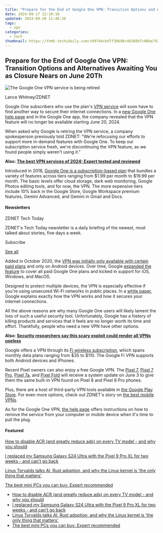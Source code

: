 ```yaml
---
title: "Prepare for the End of Google One VPN: Transition Options and Alternatives Awaiting You as Closure Nears on June 20Th"
date: 2024-09-17 12:18:10
updated: 2024-09-20 11:40:20
tags:
  - vpn
categories:
  - tech
thumbnail: https://thmb.techidaily.com/c097d4cbd7f38690c40368b7c00be742b01b3a584d3e60ca334124aa6a155c41.jpg
---
```


## Prepare for the End of Google One VPN: Transition Options and Alternatives Awaiting You as Closure Nears on June 20Th

![The Google One VPN service is being retired](https://www.zdnet.com/a/img/resize/2523e94d34d129a66631a5fc4e76d802c4c4afcf/2024/05/16/ce98f773-fecd-4227-9b33-04ee67b10fbf/figure-top-google-to-shut-down-google-one-vpn-on-june-20.jpg?auto=webp&width=1280)

Lance Whitney/ZDNET

Google One subscribers who use the plan's [VPN service](https://www.zdnet.com/article/best-vpn/) will soon have to find another way to secure their internet connections. In a [new Google One help page](https://support.google.com/googleone/answer/14806901) and in the Google One app, the company revealed that the VPN feature will no longer be available starting June 20, 2024.

When asked why Google is retiring the VPN service, a company spokesperson previously told ZDNET: "We're refocusing our efforts to support more in-demand features with Google One. To keep our subscription service fresh, we're discontinuing the VPN feature, as we found people simply weren't using it." 

**Also: [The best VPN services of 2024: Expert tested and reviewed](https://www.zdnet.com/article/best-vpn/)**

Introduced in 2018, [Google One is a subscription-based plan](https://www.zdnet.com/article/what-is-google-one-and-is-it-worth-it/) that bundles a variety of features across tiers ranging from $1.99 per month to $19.99 per month. The basic levels offer cloud storage, dark web monitoring, Google Photos editing tools, and for now, the VPN. The more expensive tiers include 10% back in the Google Store, Google Workspace premium features, Gemini Advanced, and Gemini in Gmail and Docs.

#### Newsletters

ZDNET Tech Today

ZDNET's Tech Today newsletter is a daily briefing of the newest, most talked about stories, five days a week.

 Subscribe

[See all](https://www.zdnet.com/newsletters/)

Added in October 2020, the [VPN was initially only available with certain paid plans](https://www.zdnet.com/article/browsing-from-the-coffee-shop-you-might-want-to-try-googles-new-vpn-service/) and only on Android devices. Over time, Google [expanded the feature](https://www.zdnet.com/article/google-one-brings-vpn-feature-to-more-plans-adds-dark-web-monitoring-for-personal-info/) to cover all paid Google One plans and kicked in support for iOS, Windows, and MacOS.

Designed to protect multiple devices, the VPN is especially effective if you're using unsecured Wi-Fi networks in public places. In a [white paper](https://one.google.com/about/vpn/howitworks), Google explains exactly how the VPN works and how it secures your internet connections.

All the above reasons are why many Google One users will likely lament the loss of such a useful security tool. Unfortunately, Google has a history of killing products and services that it feels are no longer worth its time and effort. Thankfully, people who need a new VPN have other options. 

**Also: [Security researchers say this scary exploit could render all VPNs useless](https://www.zdnet.com/article/security-researchers-say-this-scary-exploit-could-render-all-vpns-useless/)**

Google offers a VPN through its [Fi wireless subscription](https://www.zdnet.com/home-and-office/networking/google-fi-gets-a-new-name-tweaked-pricing-and-a-new-focus-on-family-plans/), which spans monthly data plans ranging from $35 to $110\. The Google Fi VPN supports both Android devices and iPhones. 

Recent Pixel owners can also enjoy a free Google VPN. The [Pixel 7](https://buy.geni.us/Proxy.ashx?TSID=368250&GR%5FURL=https%3A%2F%2Fwww.amazon.com%2FGoogle-Pixel-7-5G-Android-Phone%2Fdp%2FB0BCQXXRJJ%3Ftag%3Dzd-buy-button-20%26ascsubtag%3D%5F%5FCOM%5FCLICK%5FID%5F%5F%7Cdb1dcf24-8eb4-4e8d-afc8-807e11c9345a%7Cdtp&dtb=1), [Pixel 7 Pro](https://buy.geni.us/Proxy.ashx?TSID=368250&GR%5FURL=https%3A%2F%2Fwww.amazon.com%2FGoogle-Pixel-Pro-Smartphone-Telephoto%2Fdp%2FB0BCQWYR2Z%3Ftag%3Dzd-buy-button-20%26ascsubtag%3D%5F%5FCOM%5FCLICK%5FID%5F%5F%7Cdb1dcf24-8eb4-4e8d-afc8-807e11c9345a%7Cdtp&dtb=1), [Pixel 7a](https://buy.geni.us/Proxy.ashx?TSID=368250&GR%5FURL=https%3A%2F%2Fwww.amazon.com%2FGoogle-Pixel-7a-Unlocked-Android%2Fdp%2FB0BZ9R47PC%3Ftag%3Dzd-buy-button-20%26ascsubtag%3D%5F%5FCOM%5FCLICK%5FID%5F%5F%7Cdb1dcf24-8eb4-4e8d-afc8-807e11c9345a%7Cdtp&dtb=1), and [Pixel Fold](https://buy.geni.us/Proxy.ashx?TSID=368250&GR%5FURL=https%3A%2F%2Fwww.amazon.com%2FGoogle-Pixel-Fold-Smartphone-Telephoto%2Fdp%2FB0C34DL6Z7%3Fth%3D1%26tag%3Dzd-buy-button-20%26ascsubtag%3D%5F%5FCOM%5FCLICK%5FID%5F%5F%7Cdb1dcf24-8eb4-4e8d-afc8-807e11c9345a%7Cdtp&dtb=1) will receive a system update on June 3 to give them the same built-in VPN found on Pixel 8 and Pixel 8 Pro phones. 

Plus, there are a host of third-party VPN tools available in [the Google Play Store](https://play.google.com/store/search?q=vpn&c=apps). For even more options, check out ZDNET's story on [the best mobile VPNs](https://www.zdnet.com/article/best-mobile-vpn/). 

As for the Google One VPN, [the help page](https://support.google.com/googleone/answer/14806901) offers instructions on how to remove the service from your computer or mobile device when it's time to pull the plug.

#### Featured

[How to disable ACR (and greatly reduce ads) on every TV model - and why you should](https://www.zdnet.com/article/how-to-disable-acr-and-greatly-reduce-ads-on-every-tv-model-and-why-you-should/ "How to disable ACR (and greatly reduce ads) on every TV model - and why you should")

[I replaced my Samsung Galaxy S24 Ultra with the Pixel 9 Pro XL for two weeks - and can't go back](https://www.zdnet.com/article/i-replaced-my-samsung-galaxy-s24-ultra-with-the-pixel-9-pro-xl-for-two-weeks-and-cant-go-back/ "I replaced my Samsung Galaxy S24 Ultra with the Pixel 9 Pro XL for two weeks - and can't go back")

[Linus Torvalds talks AI, Rust adoption, and why the Linux kernel is 'the only thing that matters'](https://www.zdnet.com/article/linus-torvalds-talks-ai-rust-adoption-and-why-the-linux-kernel-is-the-only-thing-that-matters/ "Linus Torvalds talks AI, Rust adoption, and why the Linux kernel is 'the only thing that matters'")

[The best mini PCs you can buy: Expert recommended](https://www.zdnet.com/article/best-mini-pc/ "The best mini PCs you can buy: Expert recommended")

* [How to disable ACR (and greatly reduce ads) on every TV model - and why you should](https://www.zdnet.com/article/how-to-disable-acr-and-greatly-reduce-ads-on-every-tv-model-and-why-you-should/ "How to disable ACR (and greatly reduce ads) on every TV model - and why you should")
* [I replaced my Samsung Galaxy S24 Ultra with the Pixel 9 Pro XL for two weeks - and can't go back](https://www.zdnet.com/article/i-replaced-my-samsung-galaxy-s24-ultra-with-the-pixel-9-pro-xl-for-two-weeks-and-cant-go-back/ "I replaced my Samsung Galaxy S24 Ultra with the Pixel 9 Pro XL for two weeks - and can't go back")
* [Linus Torvalds talks AI, Rust adoption, and why the Linux kernel is 'the only thing that matters'](https://www.zdnet.com/article/linus-torvalds-talks-ai-rust-adoption-and-why-the-linux-kernel-is-the-only-thing-that-matters/ "Linus Torvalds talks AI, Rust adoption, and why the Linux kernel is 'the only thing that matters'")
* [The best mini PCs you can buy: Expert recommended](https://www.zdnet.com/article/best-mini-pc/ "The best mini PCs you can buy: Expert recommended")

<ins class="adsbygoogle"
     style="display:block"
     data-ad-format="autorelaxed"
     data-ad-client="ca-pub-7571918770474297"
     data-ad-slot="1223367746"></ins>



<ins class="adsbygoogle"
     style="display:block"
     data-ad-client="ca-pub-7571918770474297"
     data-ad-slot="8358498916"
     data-ad-format="auto"
     data-full-width-responsive="true"></ins>
